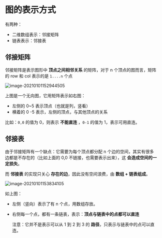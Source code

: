 # 图的表示方式

 有两种：

- 二维数组表示：邻接矩阵
- 链表表示：邻接表

## 邻接矩阵

邻接矩阵是表示图形中 **顶点之间相邻关系** 的矩阵，对于 n 个顶点的图而言，矩阵的 row 和 col 表示的是 `1....n` 个点

![image-20210101152944505](file:///Users/mrcode/Desktop/temp/suanfa/dsalg-tutorial/docs/dsalg-java-hsp/13/assets/image-20210101152944505.png?lastModify=1609487069)

上图是一个无向图，它用矩阵表示如右图：

- 左侧的 0~5 表示顶点（也就是列，竖看）
- 横着的 0 -5 表示，左侧的顶点，与其他顶点的关系

比如：`0,0` 的值为 0，则表示 **不能直连** ，`0-1` 的值为 1，表示可用直连。

## 邻接表

由于邻接矩阵有一个缺点：它需要为每个顶点都分配 n 个边的空间，其实有很多边都是不存在的（比如上面的 0,0 不链接，也需要表示出来），这 **会造成空间的一定损失**。

而 **邻接表** 的实现只关心 **存在的边**，因此没有空间浪费，由 **数组 + 链表组成**。

![image-20210101153834105](file:///Users/mrcode/Desktop/temp/suanfa/dsalg-tutorial/docs/dsalg-java-hsp/13/assets/image-20210101153834105.png?lastModify=1609487069)

如上图：

- 左侧（竖向）表示了有 n 个点，用数组存放。

- 右侧每一个点，都有一条链表，表示：**顶点与链表中的点都可以直连**

  注意：它并不是表示可以从 1 到 2 到 3 的 **路径**，只表示与链表中的点可以直连。